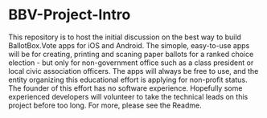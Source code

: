 # BBV-Project-Intro
This repository is to host the initial discussion on the best way to build BallotBox.Vote apps for iOS and Android. The simople, easy-to-use apps will be for creating, printing and scaning paper ballots for a ranked choice election - but only for non-government office such as a class president or local civic association officers. The apps will always be free to use, and the entity organizing this educational effort is applying for non-profit status. The founder of this effort has no software experience. Hopefully some experienced developers will volunteer to take the technical leads on this project before too long. For more, please see the Readme. 
